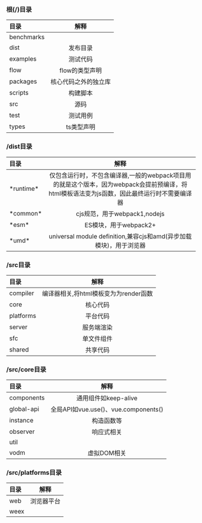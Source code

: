 ### 根(/)目录 ###
|目录|解释|
|:----|:----:|
benchmarks|
dist | 发布目录
examples|测试代码
flow|flow的类型声明
packages|核心代码之外的独立库
scripts|构建脚本
src|源码
test|测试用例
types|ts类型声明

### /dist目录 ###
|目录|解释|
|:----|:----:|
\*runtime\*|仅包含运行时，不包含编译器,一般的webpack项目用的就是这个版本，因为webpack会提前预编译，将html模板语法变为js函数，因此最终运行时不需要编译器
\*common\*|cjs规范，用于webpack1,nodejs
\*esm\*|ES模块，用于webpack2+
\*umd\*|universal module definition,兼容cjs和amd(异步加载模块)，用于浏览器

### /src目录 ###
|目录|解释|
|:----|:----:|
compiler|编译器相关,将html模板变为为render函数
core|核心代码
platforms|平台代码
server|服务端渲染
sfc|单文件组件
shared|共享代码

### /src/core目录 ###
|目录|解释|
|:----|:----:|
components|通用组件如keep-alive
global-api|全局API如vue.use()、vue.components()
instance|构造函数等
observer|响应式相关
util|
vodm|虚拟DOM相关

### /src/platforms目录 ###
|目录|解释|
|:----|:----:|
web|浏览器平台
weex|